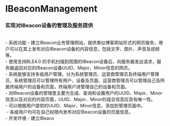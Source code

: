 # IBeaconManagement
<h3>实现对IBeacon设备的管理及服务提供</h3>
<br>
- 系统功能
  - 建立IBeacon业务管理网站，提供类似博客网站形式的网页服务，用户可以在其上发布对应IBeacon设备的内容信息，包括文字、图片、声音及视频等。<br>
  - 使用支持BLE4.0 的手机扫描到周围的IBeacon设备后，向服务器发出请求，服务器返回对应的IBeacon设备UUID、Major、Minor信息的网页。<br>
  - 系统能够支持多级用户管理，分为系统管理员、运营商管理员及终端用户管理员，系统管理员可以管理所有用户、设备及页面、运营商管理员可以管理自己及所属终端用户的设备和页面，终端用户进管理自己的设备和页面。<br>
  - 对IBeacon设备的管理里主要为生成、查询和设置用户的UUID、Major、Minor信息以及对应的内容页面，UUID、Major、Minor的组合信息应具有唯一性。<br>
  - 可以根据用户提供的UUID、Major、Minor信息，添加到管理页面中。<br>
  - 各级用户均可在自己权限内发布对应IBeacon设备的页面信息。<br>
- 开发环境
  - 建立IBeaco<br>
